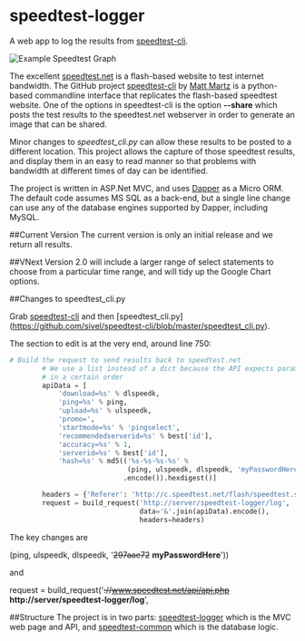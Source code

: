 # speedtest-logger
A web app to log the results from [speedtest-cli](https://github.com/sivel/speedtest-cli).

![Example Speedtest Graph](https://cdn.laundon.org/speedtest-example.png "Example Speedtest Graph")

The excellent [speedtest.net](http://speedtest.net) is a flash-based website to test internet bandwidth.  The GitHub project [speedtest-cli](https://github.com/sivel/speedtest-cli) by [Matt Martz](https://github.com/sivel/) is a python-based commandline interface that replicates the flash-based speedtest website.  One of the options in speedtest-cli is the option **--share** which posts the test results to the speedtest.net webserver in order to generate an image that can be shared.

Minor changes to *speedtest_cli.py* can allow these results to be posted to a different location.  This project allows the capture of those speedtest results, and display them in an easy to read manner so that problems with bandwidth at different times of day can be identified.

The project is written in ASP.Net MVC, and uses [Dapper](https://github.com/StackExchange/dapper-dot-net) as a Micro ORM.  The default code assumes MS SQL as a back-end, but a single line change can use any of the database engines supported by Dapper, including MySQL.

##Current Version
The current version is only an initial release and we return all results.

##VNext
Version 2.0 will include a larger range of select statements to choose from a particular time range, and will tidy up the Google Chart options.

##Changes to speedtest_cli.py

Grab [speedtest-cli](https://github.com/sivel/speedtest-cli) and then [speedtest_cli.py] (https://github.com/sivel/speedtest-cli/blob/master/speedtest_cli.py).

The section to edit is at the very end, around line 750:
```python
# Build the request to send results back to speedtest.net
        # We use a list instead of a dict because the API expects parameters
        # in a certain order
        apiData = [
            'download=%s' % dlspeedk,
            'ping=%s' % ping,
            'upload=%s' % ulspeedk,
            'promo=',
            'startmode=%s' % 'pingselect',
            'recommendedserverid=%s' % best['id'],
            'accuracy=%s' % 1,
            'serverid=%s' % best['id'],
            'hash=%s' % md5(('%s-%s-%s-%s' %
                             (ping, ulspeedk, dlspeedk, 'myPasswordHere'))
                            .encode()).hexdigest()]

        headers = {'Referer': 'http://c.speedtest.net/flash/speedtest.swf'}
        request = build_request('http://server/speedtest-logger/log',
                                data='&'.join(apiData).encode(),
                                headers=headers)
```
The key changes are

(ping, ulspeedk, dlspeedk, '~~297aae72~~ **myPasswordHere**'))

and

request = build_request('~~://www.speedtest.net/api/api.php~~ **http://server/speedtest-logger/log**', 

##Structure
The project is in two parts: [speedtest-logger](https://github.com/jamielaundon/speedtest-logger/tree/master/src/speedtest-logger) which is the MVC web page and API, and [speedtest-common](https://github.com/jamielaundon/speedtest-logger/tree/master/src/speedtest-common) which is the database logic.
